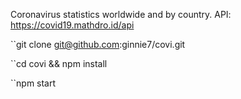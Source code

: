 Coronavirus statistics worldwide and by country. API: https://covid19.mathdro.id/api

``git clone git@github.com:ginnie7/covi.git

``cd covi && npm install

``npm start
